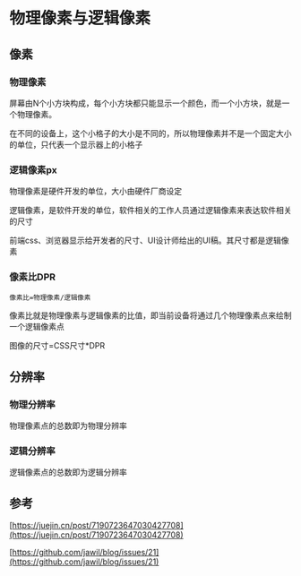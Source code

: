 # 物理像素与逻辑像素

## 像素

### 物理像素

屏幕由N个小方块构成，每个小方块都只能显示一个颜色，而一个小方块，就是一个物理像素。

在不同的设备上，这个小格子的大小是不同的，所以物理像素并不是一个固定大小的单位，只代表一个显示器上的小格子

### 逻辑像素px

物理像素是硬件开发的单位，大小由硬件厂商设定

逻辑像素，是软件开发的单位，软件相关的工作人员通过逻辑像素来表达软件相关的尺寸

前端css、浏览器显示给开发者的尺寸、UI设计师给出的UI稿。其尺寸都是逻辑像素

### 像素比DPR
`像素比=物理像素/逻辑像素`

像素比就是物理像素与逻辑像素的比值，即当前设备将通过几个物理像素点来绘制一个逻辑像素点

图像的尺寸=CSS尺寸*DPR

## 分辨率

### 物理分辨率
物理像素点的总数即为物理分辨率

### 逻辑分辨率
逻辑像素点的总数即为逻辑分辨率

## 参考
[https://juejin.cn/post/7190723647030427708](https://juejin.cn/post/7190723647030427708)


[https://github.com/jawil/blog/issues/21](https://github.com/jawil/blog/issues/21)